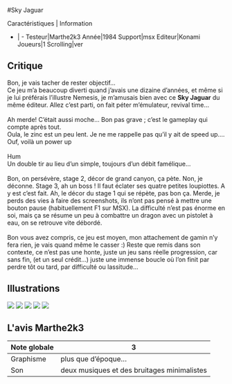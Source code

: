 #Sky Jaguar

Caractéristiques | Information
- | -
Testeur|Marthe2k3
Année|1984
Support|msx
Editeur|Konami
Joueurs|1
Scrolling|ver

## Critique
Bon, je vais tacher de rester objectif…<br/>Ce jeu m’a beaucoup diverti quand j’avais une dizaine d’années, et même si je lui préférais l’illustre Nemesis, je m’amusais bien avec ce <b>Sky Jaguar</b> du même éditeur. Allez c’est parti, on fait péter m’émulateur, revival time…<br/><br/>Ah merde! C’était aussi moche… Bon pas grave ; c’est le gameplay qui compte après tout.<br/>Oula, le zinc est un peu lent. Je ne me rappelle pas qu’il y ait de speed up….<br/>Ouf, voilà un power up<br/><br/>Hum<br/>Un double tir au lieu d’un simple, toujours d’un débit famélique…<br/><br/>Bon, on persévère, stage 2, décor de grand canyon, ça pète. Non, je déconne. Stage 3, ah un boss ! Il faut éclater ses quatre petites loupiottes. A y est c’est fait. Ah, le décor du stage 1 qui se répète, pas bon ça. Merde, je perds des vies à faire des screenshots, ils n’ont pas pensé à mettre une bouton pause (habituellement F1 sur MSX). La difficulté n’est pas énorme en soi, mais ça se résume un peu à combattre un dragon avec un pistolet à eau, on se retrouve vite débordé.<br/><br/>Bon vous avez compris, ce jeu est moyen, mon attachement de gamin n’y fera rien, je vais quand même le casser :) Reste que remis dans son contexte, ce n’est pas une honte, juste un jeu sans réelle progression, car sans fin, (et un seul crédit…) juste une immense boucle où l’on finit par perdre tôt ou tard, par difficulté ou lassitude…

## Illustrations
![](http://www.shmup.com/images/thumbs/img_fiche_1_746.gif)
![](http://www.shmup.com/images/thumbs/img_fiche_2_746.gif)
![](http://www.shmup.com/images/thumbs/img_fiche_3_746.gif)
![](http://www.shmup.com/images/thumbs/img_fiche_4_746.gif)
![](http://www.shmup.com/images/thumbs/)

## L'avis Marthe2k3
Note globale|3
-|-
Graphisme|plus que d’époque…
Son|deux musiques et des bruitages minimalistes
